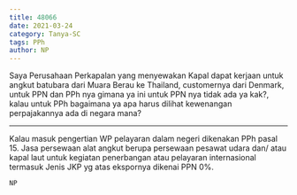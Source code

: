 ```yaml
---
title: 48066
date: 2021-03-24
category: Tanya-SC
tags: PPh
author: NP
---
```


Saya Perusahaan Perkapalan yang menyewakan Kapal dapat kerjaan untuk angkut batubara dari Muara Berau ke Thailand, customernya dari Denmark, untuk PPN dan PPh nya gimana ya ini untuk PPN nya tidak ada ya kak?, kalau untuk PPh bagaimana ya apa harus dilihat kewenangan perpajakannya ada di negara mana?

---

Kalau masuk pengertian WP pelayaran dalam negeri dikenakan PPh pasal 15. Jasa persewaan alat angkut berupa persewaan pesawat udara dan/ atau kapal laut untuk kegiatan penerbangan atau pelayaran internasional termasuk Jenis JKP yg atas ekspornya dikenai PPN 0%.

`NP`
